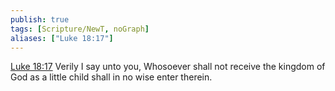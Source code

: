 ```yaml
---
publish: true
tags: [Scripture/NewT, noGraph]
aliases: ["Luke 18:17"]
---
```

[Luke 18:17](https://churchofjesuschrist.org/study/scriptures/nt/luke/18?lang=eng&id=p17#p17) Verily I say unto you, Whosoever shall not receive the kingdom of God as a little child shall in no wise enter therein.
